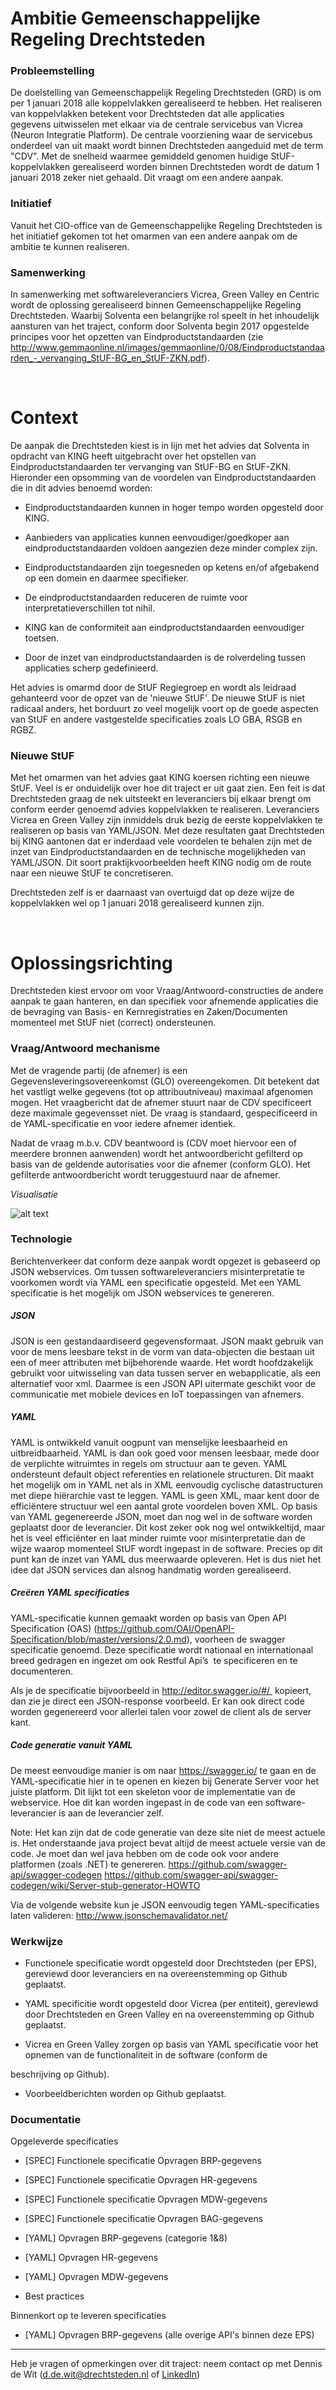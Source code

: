 # Ambitie Gemeenschappelijke Regeling Drechtsteden

### Probleemstelling

De doelstelling van Gemeenschappelijk Regeling Drechtsteden
(GRD) is om per 1 januari 2018 alle koppelvlakken gerealiseerd te hebben. Het
realiseren van koppelvlakken betekent voor Drechtsteden dat alle applicaties
gegevens uitwisselen met elkaar via de centrale servicebus van Vicrea (Neuron
Integratie Platform). De centrale voorziening waar de servicebus onderdeel van
uit maakt wordt binnen Drechtsteden aangeduid met de term "CDV". Met
de snelheid waarmee gemiddeld genomen huidige StUF-koppelvlakken gerealiseerd
worden binnen Drechtsteden wordt de datum 1 januari 2018 zeker niet gehaald.
Dit vraagt om een andere aanpak.

### Initiatief

Vanuit het CIO-office van de Gemeenschappelijke Regeling
Drechtsteden is het initiatief gekomen tot het omarmen van een andere aanpak om
de ambitie te kunnen realiseren.

### Samenwerking

In samenwerking met softwareleveranciers Vicrea, Green Valley
en Centric wordt de oplossing gerealiseerd binnen Gemeenschappelijke Regeling
Drechtsteden. Waarbij Solventa een belangrijke rol speelt in het inhoudelijk
aansturen van het traject, conform door Solventa begin 2017 opgestelde principes
voor het opzetten van Eindproductstandaarden (zie
http://www.gemmaonline.nl/images/gemmaonline/0/08/Eindproductstandaarden_-_vervanging_StUF-BG_en_StUF-ZKN.pdf).


 

# Context

De aanpak die Drechtsteden kiest is in lijn met het advies
dat Solventa in opdracht van KING heeft uitgebracht over het opstellen van
Eindproductstandaarden ter vervanging van StUF-BG en StUF-ZKN. Hieronder een
opsomming van de voordelen van Eindproductstandaarden die in dit advies benoemd
worden:

- Eindproductstandaarden kunnen in hoger tempo worden
opgesteld door KING.

- Aanbieders van applicaties kunnen eenvoudiger/goedkoper aan
eindproductstandaarden voldoen aangezien deze minder complex zijn.

- Eindproductstandaarden zijn toegesneden op ketens en/of
afgebakend op een domein en daarmee specifieker.

- De eindproductstandaarden reduceren de ruimte voor
interpretatieverschillen tot nihil.

- KING kan de conformiteit aan eindproductstandaarden eenvoudiger
toetsen.

- Door de inzet van eindproductstandaarden is de rolverdeling
tussen applicaties scherp gedefinieerd. 

Het advies is omarmd door de StUF Regiegroep en wordt als
leidraad gehanteerd voor de opzet van de 'nieuwe StUF'. De nieuwe StUF is niet
radicaal anders, het borduurt zo veel mogelijk voort op de goede aspecten van StUF
en andere vastgestelde specificaties zoals LO GBA, RSGB en RGBZ.

### Nieuwe StUF

Met het omarmen van het advies gaat KING koersen richting een
nieuwe StUF. Veel is er onduidelijk over hoe dit traject er uit gaat zien. Een
feit is dat Drechtsteden graag de nek uitsteekt en leveranciers bij elkaar
brengt om conform eerder genoemd advies koppelvlakken te realiseren.
Leveranciers Vicrea en Green Valley zijn inmiddels druk bezig de eerste
koppelvlakken te realiseren op basis van YAML/JSON. Met deze resultaten gaat
Drechtsteden bij KING aantonen dat er inderdaad vele voordelen te behalen zijn
met de inzet van Eindproductstandaarden en de technische mogelijkheden van
YAML/JSON. Dit soort praktijkvoorbeelden heeft KING nodig om de route naar een
nieuwe StUF te concretiseren.

Drechtsteden zelf is er daarnaast van overtuigd dat op deze
wijze de koppelvlakken wel op 1 januari 2018 gerealiseerd kunnen zijn.

 
 
 
# Oplossingsrichting

Drechtsteden kiest ervoor om voor Vraag/Antwoord-constructies
de andere aanpak te gaan hanteren, en dan specifiek voor afnemende applicaties
die de bevraging van Basis- en Kernregistraties en Zaken/Documenten momenteel
met StUF niet (correct) ondersteunen. 

### Vraag/Antwoord mechanisme

Met de vragende partij (de afnemer) is een
Gegevensleveringsovereenkomst (GLO) overeengekomen. Dit betekent dat het
vastligt welke gegevens (tot op attribuutniveau) maximaal afgenomen mogen. Het
vraagbericht dat de afnemer stuurt naar de CDV specificeert deze maximale
gegevensset niet. De vraag is standaard, gespecificeerd in de YAML-specificatie
en voor iedere afnemer identiek. 

Nadat de vraag m.b.v. CDV beantwoord is (CDV moet hiervoor een of meerdere bronnen aanwenden) wordt het antwoordbericht gefilterd op basis van de geldende autorisaties
voor die afnemer (conform GLO). Het gefilterde antwoordbericht wordt
teruggestuurd naar de afnemer.

*Visualisatie*

![alt text](https://github.com/Drechtsteden/API/blob/master/vraag-antwoord.png
"Vraag/Antwoord")

### Technologie

Berichtenverkeer dat conform deze aanpak wordt opgezet is
gebaseerd op JSON webservices. Om tussen softwareleveranciers misinterpretatie
te voorkomen wordt via YAML een specificatie opgesteld. Met een YAML
specificatie is het mogelijk om JSON webservices te genereren.

##### JSON

JSON is een gestandaardiseerd gegevensformaat. JSON maakt
gebruik van voor de mens leesbare tekst in de vorm van data-objecten die
bestaan uit een of meer attributen met bijbehorende waarde. Het wordt
hoofdzakelijk gebruikt voor uitwisseling van data tussen server en
webapplicatie, als een alternatief voor xml. Daarmee is een JSON API uitermate
geschikt voor de communicatie met mobiele devices en IoT toepassingen van
afnemers.  

##### YAML

YAML is ontwikkeld vanuit oogpunt van menselijke leesbaarheid
en uitbreidbaarheid. YAML is dan ook goed voor mensen leesbaar, mede door de
verplichte witruimtes in regels om structuur aan te geven. YAML ondersteunt
default object referenties en relationele structuren. Dit maakt het mogelijk om
in YAML net als in XML eenvoudig cyclische datastructuren met diepe hiërarchie
vast te leggen. YAML is geen XML, maar kent door de efficiëntere structuur wel
een aantal grote voordelen boven XML. Op basis van YAML gegenereerde JSON, moet
dan nog wel in de software worden geplaatst door de leverancier. Dit kost zeker
ook nog wel ontwikkeltijd, maar het is veel efficiënter en laat minder ruimte
voor misinterpretatie dan de wijze waarop momenteel StUF wordt ingepast in de
software. Precies op dit punt kan de inzet van YAML dus meerwaarde opleveren.
Het is dus niet het idee dat JSON services dan alsnog handmatig worden
gerealiseerd.

##### Creëren YAML specificaties

YAML-specificatie kunnen gemaakt worden op basis van Open API
Specification (OAS)
(https://github.com/OAI/OpenAPI-Specification/blob/master/versions/2.0.md),
voorheen de swagger specificatie genoemd. Deze specificatie wordt nationaal en
internationaal breed gedragen en ingezet om ook Restful Api’s  te specificeren en te documenteren.

Als je de specificatie bijvoorbeeld in
http://editor.swagger.io/#/  kopieert,
dan zie je direct een JSON-response voorbeeld. Er kan ook direct code worden
gegenereerd voor allerlei talen voor zowel de client als de server kant.

##### Code generatie vanuit YAML

De meest eenvoudige manier is om naar https://swagger.io/ te
gaan en de YAML-specificatie hier in te openen en kiezen bij Generate Server
voor het juiste platform. Dit lijkt tot een skeleton voor de implementatie van
de webservice. Hoe dit kan worden ingepast in de code van een
software-leverancier is aan de leverancier zelf.

Note: Het kan zijn dat de code generatie van deze site niet
de meest actuele is. Het onderstaande java project bevat altijd de meest
actuele versie van de code. Je moet dan wel java hebben om de code ook voor
andere platformen (zoals .NET) te genereren.
https://github.com/swagger-api/swagger-codegen
https://github.com/swagger-api/swagger-codegen/wiki/Server-stub-generator-HOWTO


Via de volgende website kun je JSON eenvoudig tegen YAML-specificaties
laten valideren: http://www.jsonschemavalidator.net/ 


### Werkwijze

- Functionele specificatie wordt opgesteld door Drechtsteden
(per EPS), gereviewd door leveranciers en na overeenstemming op Github
geplaatst.

- YAML specificitie wordt opgesteld door Vicrea (per
entiteit), gereviewd door Drechtsteden en Green Valley en na overeenstemming op
Github geplaatst.

- Vicrea en Green Valley zorgen op basis van YAML
specificatie voor het opnemen van de functionaliteit in de software (conform de

beschrijving op Github).

- Voorbeeldberichten worden op Github geplaatst.

### Documentatie

Opgeleverde specificaties

- [SPEC] Functionele specificatie Opvragen BRP-gegevens

- [SPEC] Functionele specificatie Opvragen HR-gegevens 

- [SPEC] Functionele specificatie Opvragen MDW-gegevens 

- [SPEC] Functionele specificatie Opvragen BAG-gegevens 

- [YAML] Opvragen BRP-gegevens (categorie 1&8)

- [YAML] Opvragen HR-gegevens 

- [YAML] Opvragen MDW-gegevens 

- Best practices
 

Binnenkort op te leveren specificaties

- [YAML] Opvragen BRP-gegevens (alle overige API's binnen
deze EPS) 

---

Heb je vragen of opmerkingen over dit traject: neem contact op met
Dennis de Wit (d.de.wit@drechtsteden.nl of [LinkedIn](https://www.linkedin.com/in/dennis-de-wit-57ba8a20/
"Dennis de Wit"))

 

 

 

 

 

 

 


